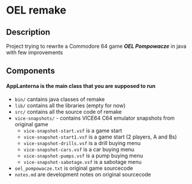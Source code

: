 # OEL remake
## Description
Project trying to rewrite a Commodore 64 game ***OEL Pompowacze*** in java with few improvements

## Components
#### AppLanterna is the main class that you are supposed to run
- `bin/` cantains java classes of remake
- `lib/` contains all the libraries (empty for now)
- `src/` contains all the source code of remake
- `vice-snapshots/` - contains VICE64 C64 emulator snapshots from original game
    - `vice-snapshot-start.vsf` is a game start
    - `vice-snapshot-start1.vsf` is a game start (2 players, A and Bs)
    - `vice-snapshot-drills.vsf` is a drill buying menu
    - `vice-snapshot-cars.vsf` is a car buying menu
    - `vice-snapshot-pumps.vsf` is a pump buying menu
    - `vice-snapshot-sabotage.vsf` is a sabotage menu
- `oel_pompowacze.txt` is original game sourcecode
- `notes.md` are development notes on original sourcecode

